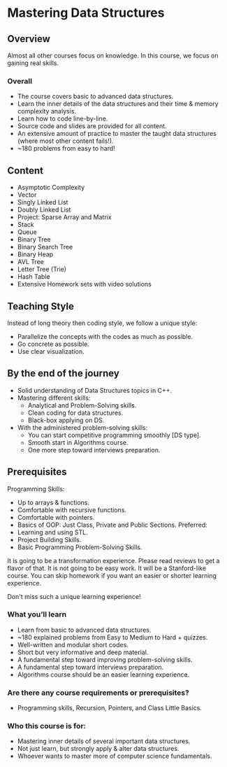 # Mastering Data Structures

## Overview
Almost all other courses focus on knowledge. In this course, we focus on gaining real skills.

### Overall
- The course covers basic to advanced data structures.
- Learn the inner details of the data structures and their time & memory complexity analysis.
- Learn how to code line-by-line.
- Source code and slides are provided for all content.
- An extensive amount of practice to master the taught data structures (where most other content fails!).
- ~180 problems from easy to hard!

## Content
- Asymptotic Complexity
- Vector
- Singly Linked List
- Doubly Linked List
- Project: Sparse Array and Matrix
- Stack
- Queue
- Binary Tree
- Binary Search Tree
- Binary Heap
- AVL Tree
- Letter Tree (Trie)
- Hash Table
- Extensive Homework sets with video solutions

## Teaching Style
Instead of long theory then coding style, we follow a unique style:
- Parallelize the concepts with the codes as much as possible.
- Go concrete as possible.
- Use clear visualization.

## By the end of the journey
- Solid understanding of Data Structures topics in C++.
- Mastering different skills:
  - Analytical and Problem-Solving skills.
  - Clean coding for data structures.
  - Black-box applying on DS.
- With the administered problem-solving skills:
  - You can start competitive programming smoothly [DS type].
  - Smooth start in Algorithms course.
  - One more step toward interviews preparation.

## Prerequisites
Programming Skills:
- Up to arrays & functions.
- Comfortable with recursive functions.
- Comfortable with pointers.
- Basics of OOP: Just Class, Private and Public Sections.
Preferred:
- Learning and using STL.
- Project Building Skills.
- Basic Programming Problem-Solving Skills.

It is going to be a transformation experience. Please read reviews to get a flavor of that. It is not going to be easy work. It will be a Stanford-like course. You can skip homework if you want an easier or shorter learning experience.

Don't miss such a unique learning experience!

### What you’ll learn
- Learn from basic to advanced data structures.
- ~180 explained problems from Easy to Medium to Hard + quizzes.
- Well-written and modular short codes.
- Short but very informative and deep material.
- A fundamental step toward improving problem-solving skills.
- A fundamental step toward interviews preparation.
- Algorithms course should be an easier learning experience.

### Are there any course requirements or prerequisites?
- Programming skills, Recursion, Pointers, and Class Little Basics.

### Who this course is for:
- Mastering inner details of several important data structures.
- Not just learn, but strongly apply & alter data structures.
- Whoever wants to master more of computer science fundamentals.
